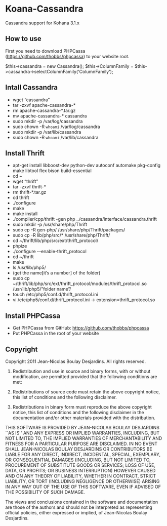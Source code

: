 Koana-Cassandra
===========

Cassandra support for Kohana 3.1.x

How to use
----------

First you need to download PHPCassa (https://github.com/thobbs/phpcassa) to your website root.

$this->cassandra = new Cassandra();
$this->ColumnFamily = $this->cassandra->selectColumnFamily('ColumnFamily');

Intall Cassandra
----------

- wget “cassandra”
- tar -zxvf apache-cassandra-*
- rm apache-cassandra-*.tar.gz
- mv apache-cassandra-* cassandra
- sudo mkdir -p /var/log/cassandra
- sudo chown -R `whoami` /var/log/cassandra
- sudo mkdir -p /var/lib/cassandra
- sudo chown -R `whoami` /var/lib/cassandra

Install Thrift
----------

- apt-get install libboost-dev python-dev autoconf automake pkg-config make libtool flex bison build-essential
- cd ~
- wget “thrift”
- tar -zxvf thrift-*
- rm thrift-*.tar.gz
- cd thrift
- ./configure
- make
- make install
- ./compiler/cpp/thrift -gen php ../cassandra/interface/cassandra.thrift
- sudo mkdir -p /usr/share/php/Thrift
- sudo cp -R gen-php/ /usr/share/php/Thrift/packages/
- sudo cp -R lib/php/src/* /usr/share/php/Thrift/
- cd ~/thrift/lib/php/src/ext/thrift_protocol/
- phpize
- ./configure --enable-thrift_protocol
- cd ~/thrift
- make
- ls /usr/lib/php5/
- (get the name[it’s a number] of the folder)
- sudo cp ~/thrift/lib/php/src/ext/thrift_protocol/modules/thrift_protocol.so /usr/lib/php5/”folder name”/
- touch /etc/php5/conf.d/thrift_protocol.ini
- vi /etc/php5/conf.d/thrift_protocol.ini -> extension=thrift_protocol.so

Install PHPCassa
----------

- Get PHPCassa from GitHub: https://github.com/thobbs/phpcassa
- Put PHPCassa in the root of your website

Copyright
----------

Copyright 2011 Jean-Nicolas Boulay Desjardins. All rights reserved.

1. Redistribution and use in source and binary forms, with or without modification, are permitted provided that the following conditions are met:

2. Redistributions of source code must retain the above copyright notice, this list of conditions and the following disclaimer.

3. Redistributions in binary form must reproduce the above copyright notice, this list of conditions and the following disclaimer in the documentation and/or other materials provided with the distribution.

THIS SOFTWARE IS PROVIDED BY JEAN-NICOLAS BOULAY DESJARDINS ``AS IS'' AND ANY EXPRESS OR IMPLIED WARRANTIES, INCLUDING, BUT NOT LIMITED TO, THE IMPLIED WARRANTIES OF MERCHANTABILITY AND FITNESS FOR A PARTICULAR PURPOSE ARE DISCLAIMED. IN NO EVENT SHALL JEAN-NICOLAS BOULAY DESJARDINS OR CONTRIBUTORS BE LIABLE FOR ANY DIRECT, INDIRECT, INCIDENTAL, SPECIAL, EXEMPLARY, OR CONSEQUENTIAL DAMAGES (INCLUDING, BUT NOT LIMITED TO, PROCUREMENT OF SUBSTITUTE GOODS OR SERVICES; LOSS OF USE, DATA, OR PROFITS; OR BUSINESS INTERRUPTION) HOWEVER CAUSED AND ON ANY THEORY OF LIABILITY, WHETHER IN CONTRACT, STRICT LIABILITY, OR TORT (INCLUDING NEGLIGENCE OR OTHERWISE) ARISING IN ANY WAY OUT OF THE USE OF THIS SOFTWARE, EVEN IF ADVISED OF THE POSSIBILITY OF SUCH DAMAGE.

The views and conclusions contained in the software and documentation are those of the authors and should not be interpreted as representing official policies, either expressed or implied, of Jean-Nicolas Boulay Desjardins.
